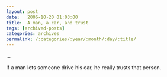 ```yaml
---
layout: post
date:	2006-10-20 01:03:00
title:  A man, a car, and trust
tags: [archived-posts]
categories: archives
permalink: /:categories/:year/:month/:day/:title/
---
```

...

If a man lets someone drive his car, he really trusts that person.
